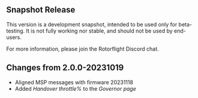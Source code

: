 ## Snapshot Release

This version is a development snapshot, intended to be used only for beta-testing.
It is not fully working nor stable, and should not be used by end-users.

For more information, please join the Rotorflight Discord chat.

## Changes from 2.0.0-20231019

- Aligned MSP messages with firmware 20231118
- Added *Handover throttle%* to the *Governor page*